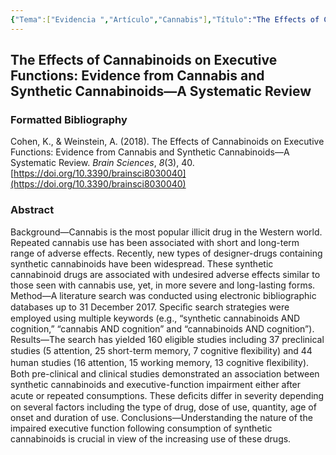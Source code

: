```yaml
---
{"Tema":["Evidencia ","Artículo","Cannabis"],"Título":"The Effects of Cannabinoids on Executive Functions: Evidence from Cannabis and Synthetic Cannabinoids—A Systematic Review","dg-publish":true,"permalink":"/evidencia/articulos/cohen-effects-cannabinoids-executive2018/","dgPassFrontmatter":true,"noteIcon":"","updated":"2025-06-27T14:50:01.385-04:00"}
---
```


## The Effects of Cannabinoids on Executive Functions: Evidence from Cannabis and Synthetic Cannabinoids—A Systematic Review

### Formatted Bibliography

Cohen, K., & Weinstein, A. (2018). The Effects of Cannabinoids on Executive Functions: Evidence from Cannabis and Synthetic Cannabinoids—A Systematic Review. _Brain Sciences_, _8_(3), 40. [https://doi.org/10.3390/brainsci8030040](https://doi.org/10.3390/brainsci8030040)

### Abstract

Background—Cannabis is the most popular illicit drug in the Western world. Repeated cannabis use has been associated with short and long-term range of adverse effects. Recently, new types of designer-drugs containing synthetic cannabinoids have been widespread. These synthetic cannabinoid drugs are associated with undesired adverse effects similar to those seen with cannabis use, yet, in more severe and long-lasting forms. Method—A literature search was conducted using electronic bibliographic databases up to 31 December 2017. Speciﬁc search strategies were employed using multiple keywords (e.g., “synthetic cannabinoids AND cognition,” “cannabis AND cognition” and “cannabinoids AND cognition”). Results—The search has yielded 160 eligible studies including 37 preclinical studies (5 attention, 25 short-term memory, 7 cognitive ﬂexibility) and 44 human studies (16 attention, 15 working memory, 13 cognitive ﬂexibility). Both pre-clinical and clinical studies demonstrated an association between synthetic cannabinoids and executive-function impairment either after acute or repeated consumptions. These deﬁcits differ in severity depending on several factors including the type of drug, dose of use, quantity, age of onset and duration of use. Conclusions—Understanding the nature of the impaired executive function following consumption of synthetic cannabinoids is crucial in view of the increasing use of these drugs.






